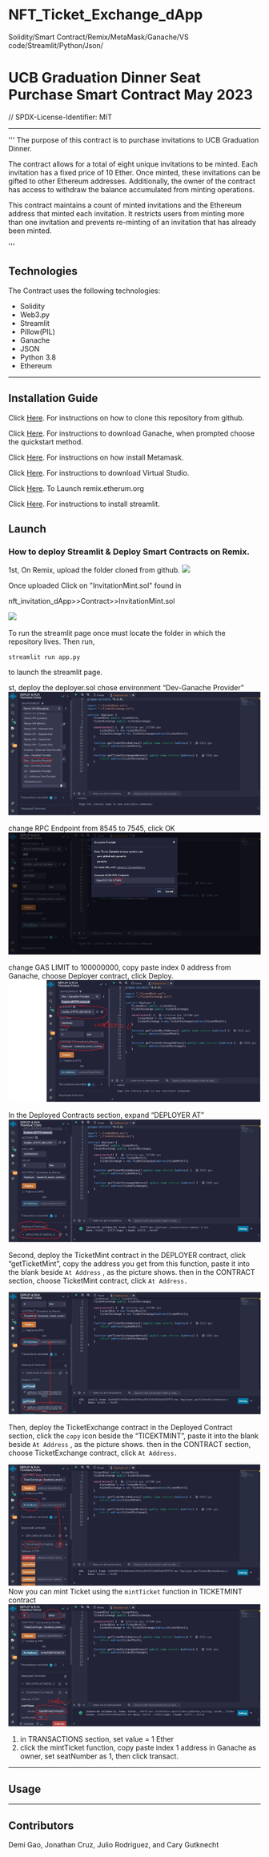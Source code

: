 # NFT_Ticket_Exchange_dApp
Solidity/Smart Contract/Remix/MetaMask/Ganache/VS code/Streamlit/Python/Json/

# UCB Graduation Dinner Seat Purchase Smart Contract May 2023

// SPDX-License-Identifier: MIT 

---
'''
The purpose of this contract is to purchase invitations to UCB Graduation Dinner.

The contract allows for a total of eight unique invitations to be minted. Each invitation has a fixed price of 10 Ether. Once minted, these invitations can be gifted to other Ethereum addresses. Additionally, the owner of the contract has access to withdraw the balance accumulated from minting operations.

This contract maintains a count of minted invitations and the Ethereum address that minted each invitation. It restricts users from minting more than one invitation and prevents re-minting of an invitation that has already been minted.

'''
## Technologies
 The Contract uses the following technologies:

 - Solidity
 - Web3.py
 - Streamlit
 - Pillow(PIL)
 - Ganache
 - JSON
 - Python 3.8
 - Ethereum


---
## Installation Guide

Click [Here](https://docs.github.com/en/repositories/creating-and-managing-repositories/cloning-a-repository?tool=cli). For instructions on how to clone this repository from github.

Click [Here](https://trufflesuite.com/docs/ganache/quickstart/). For instructions to download Ganache, when prompted choose the quickstart method.

Click [Here](https://support.metamask.io/hc/en-us/articles/360015489531-Getting-started-with-MetaMask#:~:text=will%20automatically%20open.-,You%20can%20also%20make%20sure%20it's%20easily%20accessible%20in%20your,selecting%20%22Show%20in%20Toolbar%22.&text=Click%20%E2%80%9CDownload%22.,%22Install%20MetaMask%20for%20Chrome%22.). For instructions on how install Metamask.


Click [Here](https://code.visualstudio.com/download). For instructions to download Virtual Studio.

Click [Here](https://remix.ethereum.org/). To Launch remix.etherum.org

Click [Here](https://docs.streamlit.io/library/get-started/installation). For instructions to install streamlit.




## Launch

### How to deploy Streamlit & Deploy Smart Contracts on Remix.

1st, On Remix, upload the folder cloned from github.
![](images/Deploy_1.)

Once uploaded Click on "InvitationMint.sol" found in 

nft_invitation_dApp>>Contract>>InvitationMint.sol

![](images/Deploy_2)


To run the streamlit page once must locate the folder in which the repository lives. Then run,

```
streamlit run app.py
```
 to launch the streamlit page.

 st, deploy the deployer.sol
chose environment “Dev-Ganache Provider”
![](images/Launch_1.jpg)
  
change RPC Endpoint from  8545 to 7545, click OK
![](images/Launch_2.jpg)                 


change GAS LIMIT to 100000000, copy paste index 0 address from Ganache, choose Deployer contract, click Deploy.
![](images/Launch_3.jpg)

In the Deployed Contracts section, expand “DEPLOYER AT”
![](images/Launch_4.jpg)


Second, deploy the TicketMint contract
in the DEPLOYER contract, click “getTicketMint”, copy the address you get from this function, paste it into the blank beside `At Address` ,  as the picture shows. then in the CONTRACT section, choose TicketMint contract, click `At Address.`

![](images/Launch_5.jpg)





Then, deploy the TicketExchange contract
in the Deployed Contract section, click the `copy` icon beside the  “TICEKTMINT”, paste it into the blank beside `At Address` ,  as the picture shows. then in the CONTRACT section, choose TicketExchange contract, click `At Address.`

![](images/Launch_6.jpg)
Now you can mint Ticket using the `mintTicket` function in TICKETMINT contract
![](images/Launch_7.jpg)

1. in TRANSACTIONS section, set value = 1 Ether
2. click the mintTicket function, copy paste index 1 address in Ganache as owner, set seatNumber as 1, then click transact. 




---
## Usage


---
## Contributors

Demi Gao, Jonathan Cruz, Julio Rodriguez, and Cary Gutknecht

